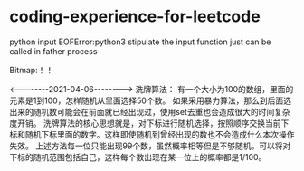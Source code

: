 # coding-experience-for-leetcode

python input EOFError:python3 stipulate the input function just can be called in father process

Bitmap:！！

<--------2021-04-06-------->
洗牌算法：
有一个大小为100的数组，里面的元素是1到100，怎样随机从里面选择50个数。
如果采用暴力算法，那么到后面选出来的随机数可能会在前面就已经出现过，使用set去重也会造成很大的时间复杂度开销。
洗牌算法的核心思想就是，对下标进行随机选择，按照顺序交换当前下标和随机下标里面的数字。这样即使随机到曾经出现的数也不会造成什么本次操作失效。
上述方法每一位只能出现99个数，虽然概率相等但是不够随机。可以将对下标的随机范围包括自己，这样每个数出现在某一位上的概率都是1/100。


